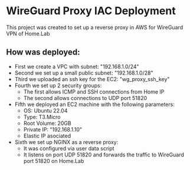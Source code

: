 # WireGuard Proxy IAC Deployment

This project was created to set up a reverse proxy in AWS for WireGuard VPN of Home.Lab

## How was deployed:

- First we create a VPC with subnet: "192.168.1.0/24"
- Second we set up a small public subnet: "192.168.1.0/28"
- Third we uploaded an ssh key for the EC2: "wg_proxy_ssh_key"
- Fourth we set up 2 security groups:
    - The first allows ICMP and SSH connections from Home IP 
    - The second allows connections to UDP port 51820
- Fifth we deployed an EC2 machine with the following parameters:
    - OS: Ubuntu 22.04
    - Type: T3.Micro
    - Root Volume: 20GB
    - Private IP: "192.168.1.10"
    - Elastic IP asociated
- Sixth we set up NGINX as a reverse proxy:
    - It was configured via user data script
    - It listens on port UDP 51820 and forwards the traffic to WireGuard port 51820 on Home.Lab